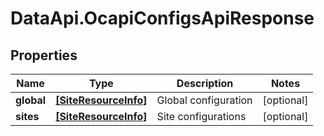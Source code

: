 # DataApi.OcapiConfigsApiResponse

## Properties

Name | Type | Description | Notes
------------ | ------------- | ------------- | -------------
**global** | [**[SiteResourceInfo]**](SiteResourceInfo.md) | Global configuration | [optional] 
**sites** | [**[SiteResourceInfo]**](SiteResourceInfo.md) | Site configurations | [optional] 


